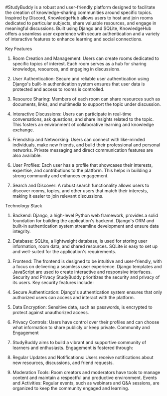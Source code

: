 #StudyBuddy is a robust and user-friendly platform designed to facilitate the creation of knowledge-sharing communities around specific topics. Inspired by Discord, KnowledgeHub allows users to host and join rooms dedicated to particular subjects, share valuable resources, and engage in meaningful discussions. Built using Django and SQLite, KnowledgeHub offers a seamless user experience with secure authentication and a variety of interactive features to enhance learning and social connections.

Key Features
1. Room Creation and Management: Users can create rooms dedicated to specific topics of interest. Each room serves as a hub for sharing knowledge, resources, and engaging in discussions.

2. User Authentication: Secure and reliable user authentication using Django's built-in authentication system ensures that user data is protected and access to rooms is controlled.

3. Resource Sharing: Members of each room can share resources such as documents, links, and multimedia to support the topic under discussion.

4. Interactive Discussions: Users can participate in real-time conversations, ask questions, and share insights related to the topic. This fosters an environment of collaborative learning and knowledge exchange.

5. Friendship and Networking: Users can connect with like-minded individuals, make new friends, and build their professional and personal networks. Private messaging and direct communication features are also available.

6. User Profiles: Each user has a profile that showcases their interests, expertise, and contributions to the platform. This helps in building a strong community and enhances engagement.

7. Search and Discover: A robust search functionality allows users to discover rooms, topics, and other users that match their interests, making it easier to join relevant discussions.

Technology Stack
1. Backend: Django, a high-level Python web framework, provides a solid foundation for building the application's backend. Django's ORM and built-in authentication system streamline development and ensure data integrity.
2. Database: SQLite, a lightweight database, is used for storing user information, room data, and shared resources. SQLite is easy to set up and well-suited for the application's requirements.
3. Frontend: The frontend is designed to be intuitive and user-friendly, with a focus on delivering a seamless user experience. Django templates and JavaScript are used to create interactive and responsive interfaces.
Security and Privacy
StudyBuddy prioritizes the security and privacy of its users. Key security features include:

1. Secure Authentication: Django's authentication system ensures that only authorized users can access and interact with the platform.
2. Data Encryption: Sensitive data, such as passwords, is encrypted to protect against unauthorized access.
3. Privacy Controls: Users have control over their profiles and can choose what information to share publicly or keep private.
Community and Engagement
1. StudyBuddy aims to build a vibrant and supportive community of learners and enthusiasts. Engagement is fostered through:

2. Regular Updates and Notifications: Users receive notifications about new resources, discussions, and friend requests.
3. Moderation Tools: Room creators and moderators have tools to manage content and maintain a respectful and productive environment.
Events and Activities: Regular events, such as webinars and Q&A sessions, are organized to keep the community engaged and learning.

